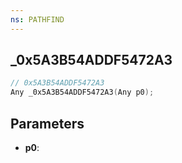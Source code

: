 ```yaml
---
ns: PATHFIND
---
```

## _0x5A3B54ADDF5472A3

```c
// 0x5A3B54ADDF5472A3
Any _0x5A3B54ADDF5472A3(Any p0);
```

## Parameters
* **p0**:
